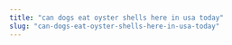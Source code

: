 ```yaml
---
title: "can dogs eat oyster shells here in usa today"
slug: "can-dogs-eat-oyster-shells-here-in-usa-today"
---
```


